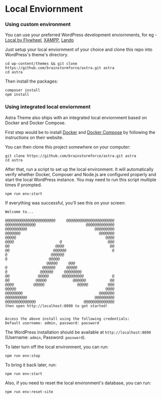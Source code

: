 # Local Enviornment

### Using custom environment

You can use your preferred WordPress development enviornments, for eg - [Local by Flywheel](https://localwp.com/), [XAMPP](https://www.apachefriends.org/index.html), [Lando](https://docs.lando.dev/config/wordpress.html)

Just setup your local enviornment of your choice and clone this repo into WordPress's theme's directory.

```
cd wp-content/themes && git clone https://github.com/brainstormforce/astra.git astra
cd astra
```

Then install the packages:

```
composer install
npm install
```

### Using integrated local enviornment

Astra Theme also ships with an integrated local enviornment based on Docker and Docker Compose.

First step would be to install [Docker](https://www.docker.com/products/docker-desktop) and [Docker Compose](https://docs.docker.com/compose/install/) by following the instructions on their website.

You can then clone this project somewhere on your computer:

```
git clone https://github.com/brainstormforce/astra.git astra
cd astra
```

After that, run a script to set up the local environment. It will automatically verify whether Docker, Composer and Node.js are configured properly and start the local WordPress instance. You may need to run this script multiple times if prompted.

```
npm run env:start
```

If everything was successful, you'll see this on your screen:


```
Welcome to...

@@@@@@@@@@@@@@@@@@@@@@@     @@@@@@@@@@@@@@@@@@@@@@
@@@@@@@@@@@@@@                       @@@@@@@@@@@@@
@@@@@@@@@@                               @@@@@@@@@
@@@@@@@                                    @@@@@@@
@@@@@                                         @@@@
@@@@                     @                     @@@
@@                     @@@@                     @@
@@                    @@@@@@                     @
@                    @@@@@@
@                   @@@@@
                   @@@@@     @@@
@                @@@@@@     @@@@@
@               @@@@@@     @@@@@@@@
@@             @@@@@      @@@@@@@@@@             @
@@            @@@@@            @@@@@@           @@
@@@@         @@@@@               @@@@@         @@@
@@@@@                                         @@@@
@@@@@@@@                                   @@@@@@@
@@@@@@@@@@                               @@@@@@@@@
@@@@@@@@@@@@@@                      @@@@@@@@@@@@@@
then open http://localhost:8890 to get started!


Access the above install using the following credentials:
Default username: admin, password: password
```

The WordPress installation should be available at `http://localhost:8890` (Username: `admin`, Password: `password`).

To later turn off the local environment, you can run:

```
npm run env:stop
```

To bring it back later, run:

```
npm run env:start
```

Also, if you need to reset the local environment's database, you can run:

```
npm run env:reset-site
```
